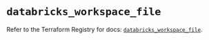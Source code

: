 # `databricks_workspace_file`

Refer to the Terraform Registry for docs: [`databricks_workspace_file`](https://registry.terraform.io/providers/databricks/databricks/1.64.1/docs/resources/workspace_file).

